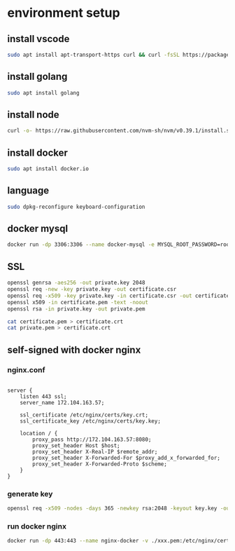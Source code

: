 # environment setup
## install vscode
```bash
sudo apt install apt-transport-https curl && curl -fsSL https://packages.microsoft.com/keys/microsoft.asc | gpg --dearmor | sudo tee /etc/apt/trusted.gpg.d/microsoft.gpg > /dev/null && echo "deb [arch=amd64 signed-by=/etc/apt/trusted.gpg.d/microsoft.gpg] https://packages.microsoft.com/repos/vscode stable main" | sudo tee /etc/apt/sources.list.d/vscode.list && sudo apt update && sudo apt install code 
```

## install golang
```bash
sudo apt install golang
```

## install node
```bash
curl -o- https://raw.githubusercontent.com/nvm-sh/nvm/v0.39.1/install.sh | bash && . ~/.nvm/nvm.sh && nvm install node && nvm alias default node
```

## install docker
```bash
sudo apt install docker.io
```

## language
```bash
sudo dpkg-reconfigure keyboard-configuration
```

## docker mysql
```bash
docker run -dp 3306:3306 --name docker-mysql -e MYSQL_ROOT_PASSWORD=root -v /TEMP/mysql:/var/lib/mysql mysql:latest
```

## SSL

```bash
openssl genrsa -aes256 -out private.key 2048
openssl req -new -key private.key -out certificate.csr
openssl req -x509 -key private.key -in certificate.csr -out certificate.pem -days 36500
openssl x509 -in certificate.pem -text -noout
openssl rsa -in private.key -out private.pem

cat certificate.pem > certificate.crt
cat private.pem > certificate.crt
```

## self-signed with docker nginx

### nginx.conf
```

server {
    listen 443 ssl;
    server_name 172.104.163.57;

    ssl_certificate /etc/nginx/certs/key.crt;
    ssl_certificate_key /etc/nginx/certs/key.key;

    location / {
        proxy_pass http://172.104.163.57:8080;
        proxy_set_header Host $host;
        proxy_set_header X-Real-IP $remote_addr;
        proxy_set_header X-Forwarded-For $proxy_add_x_forwarded_for;
        proxy_set_header X-Forwarded-Proto $scheme;
    }
}
```

### generate key
```bash
openssl req -x509 -nodes -days 365 -newkey rsa:2048 -keyout key.key -out key.crt

```

### run docker nginx
```bash
docker run -dp 443:443 --name nginx-docker -v ./xxx.pem:/etc/nginx/certs/xxx.pem -v ./nginx.conf:/etc/nginx/conf.d/default.conf nginx
```

